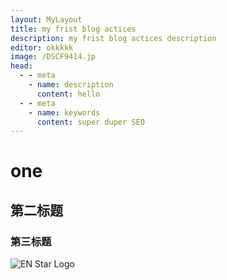 ```yaml
---
layout: MyLayout
title: my frist blog actices
description: my frist blog actices description
editor: okkkkk
image: /DSCF9414.jp
head:
  - - meta
    - name: description
      content: hello
  - - meta
    - name: keywords
      content: super duper SEO
---
```

# one
## 第二标题
### 第三标题
![EN Star Logo](/DSCF9414.jpg "EN Star Logo")
